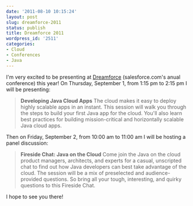 ```yaml
---
date: '2011-08-10 10:15:24'
layout: post
slug: dreamforce-2011
status: publish
title: Dreamforce 2011
wordpress_id: '2511'
categories:
- Cloud
- Conferences
- Java
---
```


I'm very excited to be presenting at [Dreamforce](http://www.salesforce.com/dreamforce/DF11/) (salesforce.com's anual conference) this year!  On Thursday, September 1, from 1:15 pm to 2:15 pm I will be presenting:


> **Developing Java Cloud Apps**
The cloud makes it easy to deploy highly scalable apps in an instant. This session will walk you through the steps to build your first Java app for the cloud. You'll also learn best practices for building mission-critical and horizontally scalable Java cloud apps.



Then on Friday, September 2, from 10:00 am to 11:00 am I will be hosting a panel discussion:


> **Fireside Chat: Java on the Cloud**
Come join the Java on the cloud product managers, architects, and experts for a casual, unscripted chat to find out how Java developers can best take advantage of the cloud. The session will be a mix of preselected and audience-provided questions. So bring all your tough, interesting, and quirky questions to this Fireside Chat.



I hope to see you there!
